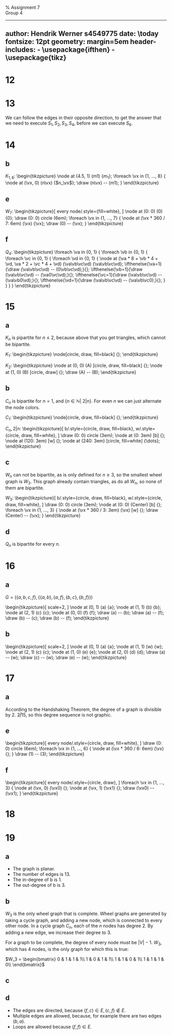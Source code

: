 % Assignment 7\
	Group 4

---
author: Hendrik Werner s4549775
date: \today
fontsize: 12pt
geometry: margin=5em
header-includes:
	- \usepackage{ifthen}
	- \usepackage{tikz}
---

# 12

# 13
We can follow the edges in their opposite direction, to get the answer that we need to execute $S_1, S_2, S_3, S_4$, before we can execute $S_6$.

# 14
## b
$K_{1, 8}$:
\begin{tikzpicture}
	\node at (4.5, 1) (m1) {$m_1$};
	\foreach \vx in {1, ..., 8} {
		\node at (\vx, 0) (n\vx) {$n_\vx$};
		\draw (n\vx) -- (m1);
	}
\end{tikzpicture}

## e
$W_7$:
\begin{tikzpicture}[
	every node/.style={fill=white},
]
	\node at (0: 0) (0) {0};
	\draw (0: 0) circle (6em);
	\foreach \vx in {1, ..., 7} {
		\node at (\vx * 360 / 7: 6em) (\vx) {\vx};
		\draw (0) -- (\vx);
	}
\end{tikzpicture}

## f
$Q_4$:
\begin{tikzpicture}
	\foreach \va in {0, 1} {
		\foreach \vb in {0, 1} {
			\foreach \vc in {0, 1} {
				\foreach \vd in {0, 1} {
					\node at (\va * 8 + \vb * 4 + \vd, \va * 2 + \vc * 4 + \vd) (\va\vb\vc\vd) {\va\vb\vc\vd};
					\ifthenelse{\va=1}{\draw (\va\vb\vc\vd) -- (0\vb\vc\vd);}{};
					\ifthenelse{\vb=1}{\draw (\va\vb\vc\vd) -- (\va0\vc\vd);}{};
					\ifthenelse{\vc=1}{\draw (\va\vb\vc\vd) -- (\va\vb0\vd);}{};
					\ifthenelse{\vd=1}{\draw (\va\vb\vc\vd) -- (\va\vb\vc0);}{};
				}
			}
		}
	}
\end{tikzpicture}

# 15
## a
$K_n$ is pipartite for $n \leq 2$, because above that you get triangles, which cannot be bipartite.

$K_1$:
\begin{tikzpicture}
	\node[circle, draw, fill=black] {};
\end{tikzpicture}

$K_2$:
\begin{tikzpicture}
	\node at (0, 0) (A) [circle, draw, fill=black] {};
	\node at (1, 0) (B) [circle, draw] {};
	\draw (A) -- (B);
\end{tikzpicture}

## b
$C_n$ is bipartite for $n = 1$, and $\{n \in \mathbb{N} |\ 2|n\}$. For even $n$ we can just alternate the node colors.

$C_1$:
\begin{tikzpicture}
	\node[circle, draw, fill=black] {};
\end{tikzpicture}

$C_n, 2|n$:
\begin{tikzpicture}[
	b/.style={circle, draw, fill=black},
	w/.style={circle, draw, fill=white},
]
	\draw (0: 0) circle (3em);
	\node at (0: 3em) [b] {};
	\node at (120: 3em) [w] {};
	\node at (240: 3em) [circle, fill=white] {\dots};
\end{tikzpicture}

## c
$W_n$ can not be bipartite, as is only defined for $n \geq 3$, so the smallest wheel graph is $W_3$. This graph already contain triangles, as do all $W_n$, so none of them are bipartite.

$W_3$:
\begin{tikzpicture}[
	b/.style={circle, draw, fill=black},
	w/.style={circle, draw, fill=white},
]
	\draw (0: 0) circle (3em);
	\node at (0: 0) (Center) [b] {};
	\foreach \vx in {1, ..., 3} {
		\node at (\vx * 360 / 3: 3em) (\vx) [w] {};
		\draw (Center) -- (\vx);
	}
\end{tikzpicture}

## d
$Q_n$ is bipartite for every $n$.

# 16
## a
$G = (\{a, b, c, f\}, \{\{a, b\}, \{a, f\}, \{b, c\}, \{b, f\}\})$

\begin{tikzpicture}[
	scale=2,
]
	\node at (0, 1) (a) {a};
	\node at (1, 1) (b) {b};
	\node at (2, 1) (c) {c};
	\node at (0, 0) (f) {f};
	\draw (a) -- (b);
	\draw (a) -- (f);
	\draw (b) -- (c);
	\draw (b) -- (f);
\end{tikzpicture}

## b
\begin{tikzpicture}[
	scale=2,
]
	\node at (0, 1) (a) {a};
	\node at (1, 1) (w) {w};
	\node at (2, 1) (c) {c};
	\node at (1, 0) (e) {e};
	\node at (2, 0) (d) {d};
	\draw (a) -- (w);
	\draw (c) -- (w);
	\draw (e) -- (w);
\end{tikzpicture}

# 17
## a
According to the Handshaking Theorem, the degree of a graph is divisible by 2. $2 \not | 15$, so this degree sequence is not graphic.

## e
\begin{tikzpicture}[
	every node/.style={circle, draw, fill=white},
]
	\draw (0: 0) circle (6em);
	\foreach \vx in {1, ..., 6} {
		\node at (\vx * 360 / 6: 6em) (\vx) {};
	}
	\draw (1) -- (3);
\end{tikzpicture}

## f
\begin{tikzpicture}[
	every node/.style={circle, draw},
]
	\foreach \vx in {1, ..., 3} {
		\node at (\vx, 0) (\vx0) {};
		\node at (\vx, 1) (\vx1) {};
		\draw (\vx0) -- (\vx1);
	}
\end{tikzpicture}

# 18

# 19
## a
* The graph is planar.
* The number of edges is 13.
* The in-degree of b is 1.
* The out-degree of b is 3.

## b
$W_3$ is the only wheel graph that is complete. Wheel graphs are generated by taking a cycle graph, and adding a new node, which is connected to every other node. In a cycle graph $C_n$, each of the $n$ nodes has degree 2. By adding a new edge, we increase their degree to 3.

For a graph to be complete, the degree of every node must be $|V| - 1$. $W_3$, which has 4 nodes, is the only graph for which this is true:

$W_3 = \begin{bmatrix}
	0 & 1 & 1 & 1\\
	1 & 0 & 1 & 1\\
	1 & 1 & 0 & 1\\
	1 & 1 & 1 & 0\\
\end{bmatrix}$

## c
## d
* The edges are directed, because $(f, c) \in E, (c, f) \not \in E$.
* Multiple edges are allowed, because, for example there are two edges $(b, a)$.
* Loops are allowed because $(f, f) \in E$.
